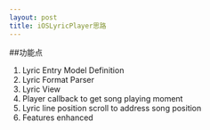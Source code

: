 ```yaml
---
layout: post
title: iOSLyricPlayer思路
---
```

##功能点
1. Lyric Entry Model Definition
2. Lyric Format Parser
3. Lyric View
4. Player callback to get song playing moment
5. Lyric line position scroll to address song position
6. Features enhanced 

